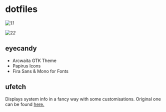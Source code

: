 # dotfiles

![1](https://raw.githubusercontent.com/berkiyo/dotfiles/master/screenshots/gnome.png)*1*

![2](https://raw.githubusercontent.com/berkiyo/dotfiles/master/screenshots/i3.png)*2*

## eyecandy

* Arcwaita GTK Theme
* Papirus Icons
* Fira Sans & Mono for Fonts

## ufetch
Displays system info in a fancy way with some customisations. Original one can be found [here.](https://gitlab.com/jschx/ufetch/)
